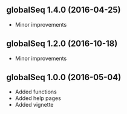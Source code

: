 
## globalSeq 1.4.0 (2016-04-25)

* Minor improvements

## globalSeq 1.2.0 (2016-10-18)

* Minor improvements

## globalSeq 1.0.0 (2016-05-04)

* Added functions
* Added help pages
* Added vignette